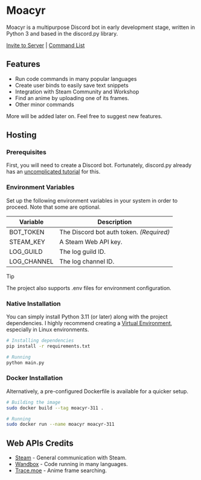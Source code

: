 # Moacyr

Moacyr is a multipurpose Discord bot in early development stage, written in Python 3 and based in the discord.py library.

[Invite to Server](https://discord.com/oauth2/authorize?client_id=1117573431202947082&permissions=274878285888&integration_type=0&scope=bot) | [Command List](https://fayrghos.github.io/moacyr-web/commands)

## Features
- Run code commands in many popular languages
- Create user binds to easily save text snippets
- Integration with Steam Community and Workshop
- Find an anime by uploading one of its frames.
- Other minor commands

More will be added later on. Feel free to suggest new features.

## Hosting
### Prerequisites
First, you will need to create a Discord bot. Fortunately, discord.py already has an [uncomplicated tutorial](https://discordpy.readthedocs.io/en/stable/discord.html) for this.

### Environment Variables
Set up the following environment variables in your system in order to proceed. Note that some are optional.

|Variable|Description|
|--|--|
|BOT_TOKEN|The Discord bot auth token. _(Required)_|
|STEAM_KEY|A Steam Web API key.|
|LOG_GUILD| The log guild ID.|
|LOG_CHANNEL| The log channel ID.|

> [!TIP]
> The project also supports .env files for environment configuration.

### Native Installation
You can simply install Python 3.11 (or later) along with the project dependencies. I highly recommend creating a [Virtual Environment](https://docs.python.org/3/library/venv.html), especially in Linux environments.

```bash
# Installing dependencies
pip install -r requirements.txt

# Running
python main.py
```

### Docker Installation
Alternatively, a pre-configured Dockerfile is available for a quicker setup.

``` bash
# Building the image
sudo docker build --tag moacyr-311 .

# Running
sudo docker run --name moacyr moacyr-311
```

## Web APIs Credits
- [Steam](https://steamcommunity.com/dev/) - General communication with Steam.
- [Wandbox](https://github.com/melpon/wandbox/blob/master/kennel/API.md) - Code running in many languages.
- [Trace.moe](https://soruly.github.io/trace.moe-api/) - Anime frame searching.
